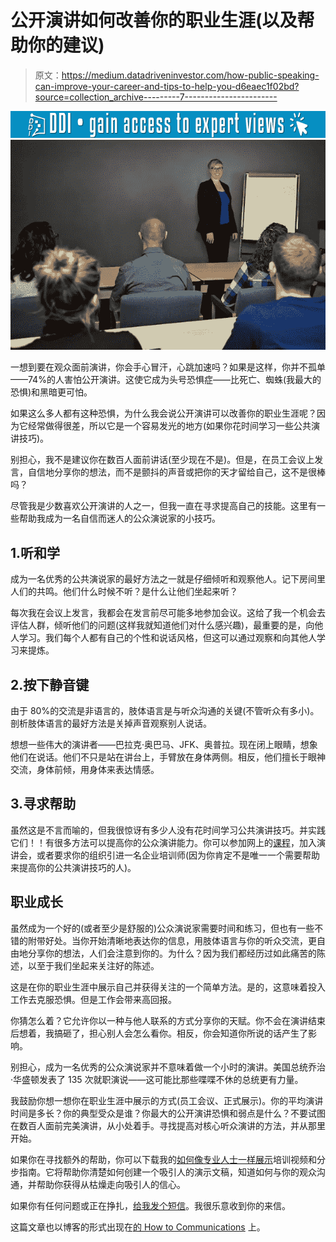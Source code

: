 # 公开演讲如何改善你的职业生涯(以及帮助你的建议)

> 原文：<https://medium.datadriveninvestor.com/how-public-speaking-can-improve-your-career-and-tips-to-help-you-d6eaec1f02bd?source=collection_archive---------7----------------------->

[![](img/dcc3f49043355a651f14af9ddaf45ac1.png)](http://www.track.datadriveninvestor.com/1B9E)![](img/4ae5db28c492a11c1fe4937ca358cf8e.png)

一想到要在观众面前演讲，你会手心冒汗，心跳加速吗？如果是这样，你并不孤单——74%的人害怕公开演讲。这使它成为头号恐惧症——比死亡、蜘蛛(我最大的恐惧)和黑暗更可怕。

如果这么多人都有这种恐惧，为什么我会说公开演讲可以改善你的职业生涯呢？因为它经常做得很差，所以它是一个容易发光的地方(如果你花时间学习一些公共演讲技巧)。

别担心，我不是建议你在数百人面前讲话(至少现在不是)。但是，在员工会议上发言，自信地分享你的想法，而不是颤抖的声音或把你的天才留给自己，这不是很棒吗？

尽管我是少数喜欢公开演讲的人之一，但我一直在寻求提高自己的技能。这里有一些帮助我成为一名自信而迷人的公众演说家的小技巧。

## 1.听和学

成为一名优秀的公共演说家的最好方法之一就是仔细倾听和观察他人。记下房间里人们的共鸣。他们什么时候不听？是什么让他们坐起来听？

每次我在会议上发言，我都会在发言前尽可能多地参加会议。这给了我一个机会去评估人群，倾听他们的问题(这样我就知道他们对什么感兴趣)，最重要的是，向他人学习。我们每个人都有自己的个性和说话风格，但这可以通过观察和向其他人学习来提炼。

## 2.按下静音键

由于 80%的交流是非语言的，肢体语言是与听众沟通的关键(不管听众有多小)。剖析肢体语言的最好方法是关掉声音观察别人说话。

想想一些伟大的演讲者——巴拉克·奥巴马、JFK、奥普拉。现在闭上眼睛，想象他们在说话。他们不只是站在讲台上，手臂放在身体两侧。相反，他们擅长于眼神交流，身体前倾，用身体来表达情感。

## 3.寻求帮助

虽然这是不言而喻的，但我很惊讶有多少人没有花时间学习公共演讲技巧。并实践它们！！有很多方法可以提高你的公众演讲能力。你可以参加网上的[课程](https://howtocommunications.com/downloads/how-to-present-like-a-pro/)，加入演讲会，或者要求你的组织引进一名企业培训师(因为你肯定不是唯一一个需要帮助来提高你的公共演讲技巧的人)。

## 职业成长

虽然成为一个好的(或者至少是舒服的)公众演说家需要时间和练习，但也有一些不错的附带好处。当你开始清晰地表达你的信息，用肢体语言与你的听众交流，更自由地分享你的想法，人们会注意到你的。为什么？因为我们都经历过如此痛苦的陈述，以至于我们坐起来关注好的陈述。

这是在你的职业生涯中展示自己并获得关注的一个简单方法。是的，这意味着投入工作去克服恐惧。但是工作会带来高回报。

你猜怎么着？它允许你以一种与他人联系的方式分享你的天赋。你不会在演讲结束后想着，我搞砸了，担心别人会怎么看你。相反，你会知道你所说的话产生了影响。

别担心，成为一名优秀的公众演说家并不意味着做一个小时的演讲。美国总统乔治·华盛顿发表了 135 次就职演说——这可能比那些喋喋不休的总统更有力量。

我鼓励你想一想你在职业生涯中展示的方式(员工会议、正式展示)。你的平均演讲时间是多长？你的典型受众是谁？你最大的公开演讲恐惧和弱点是什么？不要试图在数百人面前完美演讲，从小处着手。寻找提高对核心听众演讲的方法，并从那里开始。

如果你在寻找额外的帮助，你可以下载我的[如何像专业人士一样展示](https://howtocommunications.com/downloads/how-to-present-like-a-pro/)培训视频和分步指南。它将帮助你清楚如何创建一个吸引人的演示文稿，知道如何与你的观众沟通，并帮助你获得从枯燥走向吸引人的信心。

如果你有任何问题或正在挣扎，[给我发个短信](https://howtocommunications.com/contact/)。我很乐意收到你的来信。

这篇文章也以博客的形式出现在[的 How to Communications](https://howtocommunications.com/how-public-speaking-can-improve-your-career-and-tips-to-help-you/) 上。